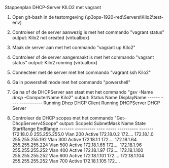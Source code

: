 Stappenplan DHCP-Server KILO2 met vagrant

1) Open git-bash in de testomgeving (\p3ops-1920-red\Servers\Kilo2\test-env)

2) Controleer of de server aanwezig is met het commando "vagrant status"
    output: Kilo2                     not created (virtualbox)

3) Maak de server aan met het commando "vagrant up Kilo2"

4) Controleer of de server aangemaakt is met het commando "vagrant status"
    output: Kilo2                     running (virtualbox)

5) Connecteer met de server met het commando "vagrant ssh Kilo2"

6) Ga in powershell mode met het commando "powershell"

7) Ga na of de DHCPServer aan staat met het commando "gsv -Name *dhcp* -ComputerName Kilo2"
    output: Status   Name               DisplayName
            ------   ----               -----------
            Running  Dhcp               DHCP Client
            Running  DHCPServer         DHCP Server

8) Controleer de DHCP scopes met het commando "Get-DhcpServerv4Scope"
    output: ScopeId         SubnetMask      Name           State    StartRange      EndRange
            -------         ----------      ----           -----    ----------      -------
            172.18.0.0      255.255.255.0   Vlan 200       Active   172.18.0.2      172....
            172.18.1.0      255.255.255.192 Vlan 300       Active   172.18.1.1      172....
            172.18.1.64     255.255.255.224 Vlan 500       Active   172.18.1.65     172....
            172.18.1.96     255.255.255.252 Vlan 400       Active   172.18.1.97     172....
            172.18.1.100    255.255.255.252 Vlan 600       Active   172.18.1.101    172....
            172.18.1.104    255.255.255.252 Vlan 700       Active   172.18.1.105    172....

